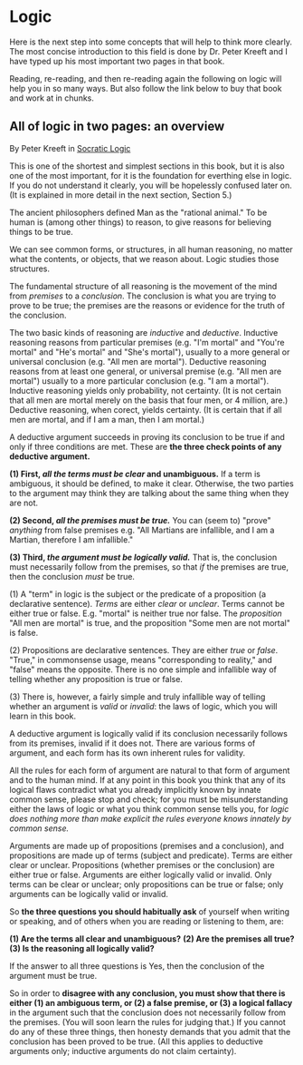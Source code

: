 # Logic

Here is the next step into some concepts that will help to think
more clearly. The most concise introduction to this field is done by Dr. Peter Kreeft and
I have typed up his most important two pages in that book.

Reading, re-reading, and then re-reading again the following on logic will help you
in so many ways. But also follow the link below to buy that book and work at in chunks.

## All of logic in two pages: an overview
By Peter Kreeft in [Socratic Logic](https://www.staugustine.net/our-books/books/socratic-logic-3rd-edition/)

This is one of the shortest and simplest sections in this book, but it is also one
of the most important, for it is the foundation for everthing else in logic. If you
do not understand it clearly, you will be hopelessly confused later on. (It is 
explained in more detail in the next section, Section 5.)

The ancient philosophers defined Man as the "rational animal." To be human is
(among other things) to reason, to give reasons for believing things to be true.

We can see common forms, or structures, in all human reasoning, no matter what the 
contents, or objects, that we reason about. Logic studies those structures.

The fundamental structure of all reasoning is the movement of the mind from
*premises* to a *conclusion*. The conclusion is what you are trying to prove
to be true; the premises are the reasons or evidence for the truth of the
conclusion.

The two basic kinds of reasoning are *inductive* and *deductive*. Inductive
reasoning reasons from particular premises (e.g. "I'm mortal" and "You're mortal"
and "He's mortal" and "She's mortal"), usually to a more general or universal
conclusion (e.g. "All men are mortal"). Deductive reasoning reasons from at least
one general, or universal premise (e.g. "All men are mortal") usually to a more
particular conclusion (e.g. "I am a mortal"). Inductive reasoning yields only 
probability, not certainty. (It is not certain that all men are mortal merely on
the basis that four men, or 4 million, are.) Deductive reasoning, when corect,
yields certainty. (It is certain that if all men are mortal, and if I am a man, 
then I am mortal.)

A deductive argument succeeds in proving its conclusion to be true if and only if
three conditions are met. These are **the three check points of any deductive
argument.**

**(1) First, *all the terms must be clear* and unambiguous.** If a term is 
ambiguous, it should be defined, to make it clear. Otherwise, the two parties to
the argument may think they are talking about the same thing when they are not.

**(2) Second, *all the premises must be true.*** You can (seem to) "prove"
*anything* from false premises e.g. "All Martians are infallible, and I am a
Martian, therefore I am infallible."

**(3) Third, *the argument must be logically valid.*** That is, the conclusion
must necessarily follow from the premises, so that *if* the premises are true,
then the conclusion *must* be true.

(1) A "term" in logic is the subject or the predicate of a proposition (a 
declarative sentence). *Terms* are either *clear* or *unclear*. Terms cannot be
either true or false. E.g. "mortal" is neither true nor false. The *proposition*
"All men are mortal" is true, and the proposition "Some men are not mortal" is 
false.

(2) Propositions are declarative sentences. They are either *true* or *false*.
"True," in commonsense usage, means "corresponding to reality," and "false" means
the opposite. There is no one simple and infallible way of telling whether any
proposition is true or false.

(3) There is, however, a fairly simple and truly infallible way of telling
whether an argument is *valid* or *invalid*: the laws of logic, which you will
learn in this book.

A deductive argument is logically valid if its conclusion necessarily follows from
its premises, invalid if it does not. There are various forms of argument, and each
form has its own inherent rules for validity.

All the rules for each form of argument are natural to that form of argument and to
the human mind. If at any point in this book you think that any of its logical
flaws contradict what you already implicitly known by innate common sense, please
stop and check; for you must be misunderstanding either the laws of logic or what
you think common sense tells you, for *logic does nothing more than make explicit
the rules everyone knows innately by common sense.*

Arguments are made up of propositions (premises and a conclusion), and propositions
are made up of terms (subject and predicate). Terms are either clear or unclear.
Propositions (whether premises or the conclusion) are either true or false.
Arguments are either logically valid or invalid. Only terms can be clear or
unclear; only propositions can be true or false; only arguments can be logically
valid or invalid.

So **the three questions you should habitually ask** of yourself when writing or 
speaking, and of others when you are reading or listening to them, are:

**(1) Are the terms all clear and unambiguous?**
**(2) Are the premises all true?**
**(3) Is the reasoning all logically valid?**

If the answer to all three questions is Yes, then the conclusion of the argument
must be true.

So in order to **disagree with any conclusion, you must show that there is either
(1) an ambiguous term, or (2) a false premise, or (3) a logical fallacy** in the 
argument such that the conclusion does not necessarily follow from the premises.
(You will soon learn the rules for judging that.) If you cannot do any of these
three things, then honesty demands that you admit that the conclusion has been
proved to be true. (All this applies to deductive arguments only; inductive
arguments do not claim certainty).
